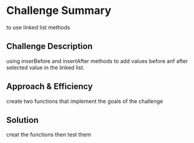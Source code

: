 # Challenge Summary
to use linked list methods

## Challenge Description
using inserBefore and insertAfter methods to add values before anf after selected value in the linked list. 

## Approach & Efficiency
create two functions that implement the goals of the challenge

## Solution
creat the functions then test them